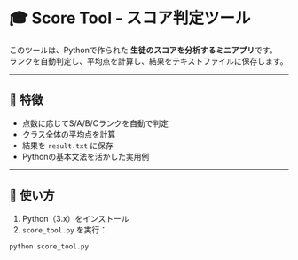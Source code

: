 # 🎓 Score Tool - スコア判定ツール

このツールは、Pythonで作られた **生徒のスコアを分析するミニアプリ**です。  
ランクを自動判定し、平均点を計算し、結果をテキストファイルに保存します。

---

## 📌 特徴

- 点数に応じてS/A/B/Cランクを自動で判定
- クラス全体の平均点を計算
- 結果を `result.txt` に保存
- Pythonの基本文法を活かした実用例

---

## 🚀 使い方

1. Python（3.x）をインストール  
2. `score_tool.py` を実行：

```bash
python score_tool.py
